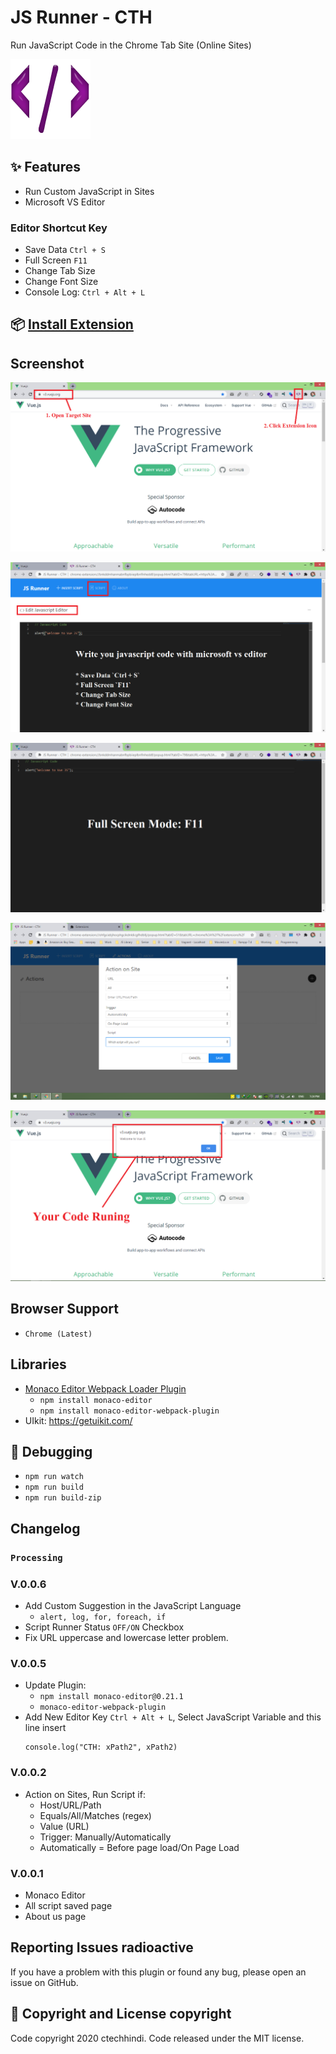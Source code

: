 # JS Runner - CTH

Run JavaScript Code in the Chrome Tab Site (Online Sites)

![](src/icons/128x128.png)

## ✨ Features

* Run Custom JavaScript in Sites
* Microsoft VS Editor

### Editor Shortcut Key 

* Save Data `Ctrl + S`
* Full Screen `F11`
* Change Tab Size
* Change Font Size
* Console Log: `Ctrl + Alt + L`

## 📦 [Install Extension](https://chrome.google.com/webstore/detail/js-runner-cth/ohfgciebjhocphgcikdnldicgfhdbllj)

## Screenshot

![](assets/step-1.png)

![](assets/step-2.png)

![](assets/step-3.png)

![](assets/step-3.1.png)

![](assets/step-4.png)

## Browser Support

- `Chrome (Latest)`

##  Libraries

* [Monaco Editor Webpack Loader Plugin](https://github.com/microsoft/monaco-editor-webpack-plugin)
  * `npm install monaco-editor`
  * `npm install monaco-editor-webpack-plugin`
* UIkit: https://getuikit.com/


## 🚀 Debugging

* `npm run watch`
* `npm run build`
* `npm run build-zip`

## Changelog

### `Processing`

### V.0.0.6

* Add Custom Suggestion in the JavaScript Language
  - `alert, log, for, foreach, if`
* Script Runner Status `OFF/ON` Checkbox
* Fix URL uppercase and lowercase letter problem.

### V.0.0.5

* Update Plugin:
  - `npm install monaco-editor@0.21.1`
  - `monaco-editor-webpack-plugin`
* Add New Editor Key `Ctrl + Alt + L`, Select JavaScript Variable and this line insert
  ```
  console.log("CTH: xPath2", xPath2)
  ```

### V.0.0.2

* Action on Sites, Run Script if:
  - Host/URL/Path
  - Equals/All/Matches (regex)
  - Value (URL)
  - Trigger: Manually/Automatically
  - Automatically = Before page load/On Page Load

### V.0.0.1

* Monaco Editor
* All script saved page
* About us page

## Reporting Issues radioactive

If you have a problem with this plugin or found any bug, please open an issue on GitHub.

## 📝 Copyright and License copyright

Code copyright 2020 ctechhindi. Code released under the MIT license.
